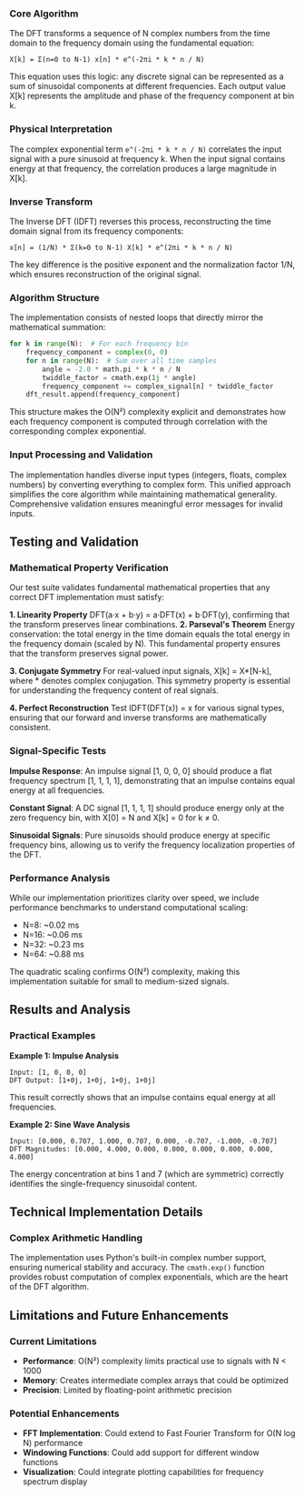 ### Core Algorithm

The DFT transforms a sequence of N complex numbers from the time domain to the frequency domain using the fundamental equation:

```
X[k] = Σ(n=0 to N-1) x[n] * e^(-2πi * k * n / N)
```

This equation uses this logic: any discrete signal can be represented as a sum of sinusoidal components at different frequencies. Each output value X[k] represents the amplitude and phase of the frequency component at bin k.

### Physical Interpretation

The complex exponential term `e^(-2πi * k * n / N)` correlates the input signal with a pure sinusoid at frequency k. When the input signal contains energy at that frequency, the correlation produces a large magnitude in X[k]. 

### Inverse Transform

The Inverse DFT (IDFT) reverses this process, reconstructing the time domain signal from its frequency components:

```
x[n] = (1/N) * Σ(k=0 to N-1) X[k] * e^(2πi * k * n / N)
```

The key difference is the positive exponent and the normalization factor 1/N, which ensures reconstruction of the original signal.


### Algorithm Structure

The implementation consists of nested loops that directly mirror the mathematical summation:

```python
for k in range(N):  # For each frequency bin
    frequency_component = complex(0, 0)
    for n in range(N):  # Sum over all time samples
        angle = -2.0 * math.pi * k * n / N
        twiddle_factor = cmath.exp(1j * angle)
        frequency_component += complex_signal[n] * twiddle_factor
    dft_result.append(frequency_component)
```

This structure makes the O(N²) complexity explicit and demonstrates how each frequency component is computed through correlation with the corresponding complex exponential.

### Input Processing and Validation

The implementation handles diverse input types (integers, floats, complex numbers) by converting everything to complex form. This unified approach simplifies the core algorithm while maintaining mathematical generality. Comprehensive validation ensures meaningful error messages for invalid inputs.

## Testing and Validation

### Mathematical Property Verification

Our test suite validates fundamental mathematical properties that any correct DFT implementation must satisfy:

**1. Linearity Property**
DFT(a·x + b·y) = a·DFT(x) + b·DFT(y), confirming that the transform preserves linear combinations. 
**2. Parseval's Theorem**
Energy conservation: the total energy in the time domain equals the total energy in the frequency domain (scaled by N). This fundamental property ensures that the transform preserves signal power.

**3. Conjugate Symmetry**
For real-valued input signals, X[k] = X*[N-k], where * denotes complex conjugation. This symmetry property is essential for understanding the frequency content of real signals.

**4. Perfect Reconstruction**
Test IDFT(DFT(x)) = x for various signal types, ensuring that our forward and inverse transforms are mathematically consistent.

### Signal-Specific Tests

**Impulse Response**: An impulse signal [1, 0, 0, 0] should produce a flat frequency spectrum [1, 1, 1, 1], demonstrating that an impulse contains equal energy at all frequencies.

**Constant Signal**: A DC signal [1, 1, 1, 1] should produce energy only at the zero frequency bin, with X[0] = N and X[k] = 0 for k ≠ 0.

**Sinusoidal Signals**: Pure sinusoids should produce energy at specific frequency bins, allowing us to verify the frequency localization properties of the DFT.

### Performance Analysis

While our implementation prioritizes clarity over speed, we include performance benchmarks to understand computational scaling:

- N=8: ~0.02 ms
- N=16: ~0.06 ms
- N=32: ~0.23 ms
- N=64: ~0.88 ms

The quadratic scaling confirms O(N²) complexity, making this implementation suitable for small to medium-sized signals.

## Results and Analysis

### Practical Examples

**Example 1: Impulse Analysis**
```
Input: [1, 0, 0, 0]
DFT Output: [1+0j, 1+0j, 1+0j, 1+0j]
```
This result correctly shows that an impulse contains equal energy at all frequencies.

**Example 2: Sine Wave Analysis**
```
Input: [0.000, 0.707, 1.000, 0.707, 0.000, -0.707, -1.000, -0.707]
DFT Magnitudes: [0.000, 4.000, 0.000, 0.000, 0.000, 0.000, 0.000, 4.000]
```
The energy concentration at bins 1 and 7 (which are symmetric) correctly identifies the single-frequency sinusoidal content.

## Technical Implementation Details

### Complex Arithmetic Handling

The implementation uses Python's built-in complex number support, ensuring numerical stability and accuracy. The `cmath.exp()` function provides robust computation of complex exponentials, which are the heart of the DFT algorithm.



## Limitations and Future Enhancements

### Current Limitations

- **Performance**: O(N²) complexity limits practical use to signals with N < 1000
- **Memory**: Creates intermediate complex arrays that could be optimized
- **Precision**: Limited by floating-point arithmetic precision

### Potential Enhancements

- **FFT Implementation**: Could extend to Fast Fourier Transform for O(N log N) performance
- **Windowing Functions**: Could add support for different window functions
- **Visualization**: Could integrate plotting capabilities for frequency spectrum display
